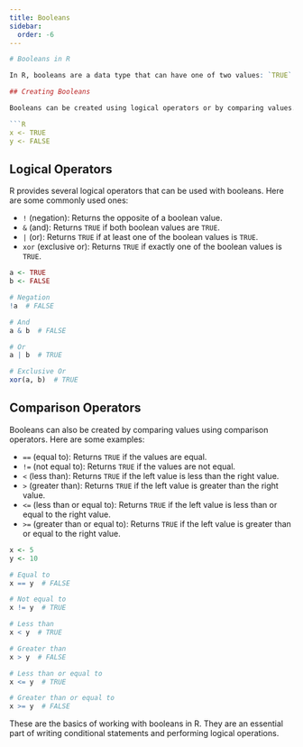 ```yaml
---
title: Booleans
sidebar:
  order: -6
---
```

```R
# Booleans in R

In R, booleans are a data type that can have one of two values: `TRUE` or `FALSE`. They are often used in conditional statements and logical operations.

## Creating Booleans

Booleans can be created using logical operators or by comparing values. Here are some examples:

```R
x <- TRUE
y <- FALSE
```

## Logical Operators

R provides several logical operators that can be used with booleans. Here are some commonly used ones:

- `!` (negation): Returns the opposite of a boolean value.
- `&` (and): Returns `TRUE` if both boolean values are `TRUE`.
- `|` (or): Returns `TRUE` if at least one of the boolean values is `TRUE`.
- `xor` (exclusive or): Returns `TRUE` if exactly one of the boolean values is `TRUE`.

```R
a <- TRUE
b <- FALSE

# Negation
!a  # FALSE

# And
a & b  # FALSE

# Or
a | b  # TRUE

# Exclusive Or
xor(a, b)  # TRUE
```

## Comparison Operators

Booleans can also be created by comparing values using comparison operators. Here are some examples:

- `==` (equal to): Returns `TRUE` if the values are equal.
- `!=` (not equal to): Returns `TRUE` if the values are not equal.
- `<` (less than): Returns `TRUE` if the left value is less than the right value.
- `>` (greater than): Returns `TRUE` if the left value is greater than the right value.
- `<=` (less than or equal to): Returns `TRUE` if the left value is less than or equal to the right value.
- `>=` (greater than or equal to): Returns `TRUE` if the left value is greater than or equal to the right value.

```R
x <- 5
y <- 10

# Equal to
x == y  # FALSE

# Not equal to
x != y  # TRUE

# Less than
x < y  # TRUE

# Greater than
x > y  # FALSE

# Less than or equal to
x <= y  # TRUE

# Greater than or equal to
x >= y  # FALSE
```

These are the basics of working with booleans in R. They are an essential part of writing conditional statements and performing logical operations.
```